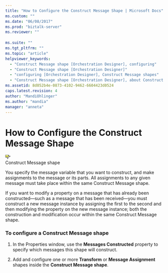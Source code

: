 ```yaml
---
title: "How to Configure the Construct Message Shape | Microsoft Docs"
ms.custom: ""
ms.date: "06/08/2017"
ms.prod: "biztalk-server"
ms.reviewer: ""

ms.suite: ""
ms.tgt_pltfrm: ""
ms.topic: "article"
helpviewer_keywords: 
  - "Construct Message shape [Orchestration Designer], configuring"
  - "Construct Message shape [Orchestration Designer]"
  - "configuring [Orchestration Designer], Construct Message shapes"
  - "Construct Message shape [Orchestration Designer], about Construct Message shape"
ms.assetid: 8d052b4e-0873-4102-9462-6604423d0524
caps.latest.revision: 4
author: "MandiOhlinger"
ms.author: "mandia"
manager: "anneta"
---
```

# How to Configure the Construct Message Shape
![](../core/media/ebiz-orch-constructmsg.gif "ebiz_orch_constructmsg")  
Construct Message shape  
  
 You specify the message variable that you want to construct, and make assignments to the message or its parts. All assignments to any given message must take place within the same Construct Message shape.  
  
 If you want to modify a property on a message that has already been constructed—such as a message that has been received—you must construct a new message instance by assigning the first to the second and then modifying the property on the new message instance; both the construction and modification occur within the same Construct Message shape.  
  
### To configure a Construct Message shape  
  
1.  In the Properties window, use the **Messages Constructed** property to specify which messages this shape will construct.  
  
2.  Add and configure one or more **Transform** or **Message Assignment** shapes inside the **Construct Message shape**.